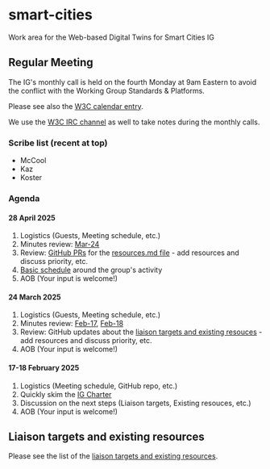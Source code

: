 # smart-cities

Work area for the Web-based Digital Twins for Smart Cities IG

## Regular Meeting
The IG's monthly call is held on the fourth Monday at 9am Eastern to
avoid the conflict with the Working Group Standards & Platforms.

Please see also the [W3C calendar entry](https://www.w3.org/events/meetings/d557717b-e6a8-4f04-b9cb-bc2172643465/20250324T090000/).

We use the [W3C IRC channel](https://irc.w3.org/?channels=smart-cities) as well to take notes during the monthly calls.

### Scribe list (recent at top)
* McCool
* Kaz
* Koster

### Agenda

#### 28 April 2025
1. Logistics (Guests, Meeting schedule, etc.)
2. Minutes review: [Mar-24](https://www.w3.org/2025/03/24-smart-cities-minutes.html)
3. Review: [GitHub PRs](https://github.com/w3c/smart-cities/pulls) for the [resources.md file](resources.md) - add resources and discuss priority, etc.
4. [Basic schedule](schedule.md) around the group's activity
5. AOB (Your input is welcome!)

#### 24 March 2025
1. Logistics (Guests, Meeting schedule, etc.)
2. Minutes review: [Feb-17](https://www.w3.org/2025/02/17-smart-cities-minutes.html), [Feb-18](https://www.w3.org/2025/02/18-smart-cities-minutes.html)
3. Review: GitHub updates about the [liaison targets and existing resouces](resources.md) - add resources and discuss priority, etc.
4. AOB (Your input is welcome!)

#### 17-18 February 2025
1. Logistics (Meeting schedule, GitHub repo, etc.)
2. Quickly skim the [IG Charter](https://www.w3.org/2024/06/smart-cities/)
3. Discussion on the next steps (Liaison targets, Existing resouces, etc.)
4. AOB (Your input is welcome!)

## Liaison targets and existing resources
Please see the list of the [liaison targets and existing resources](resources.md).
